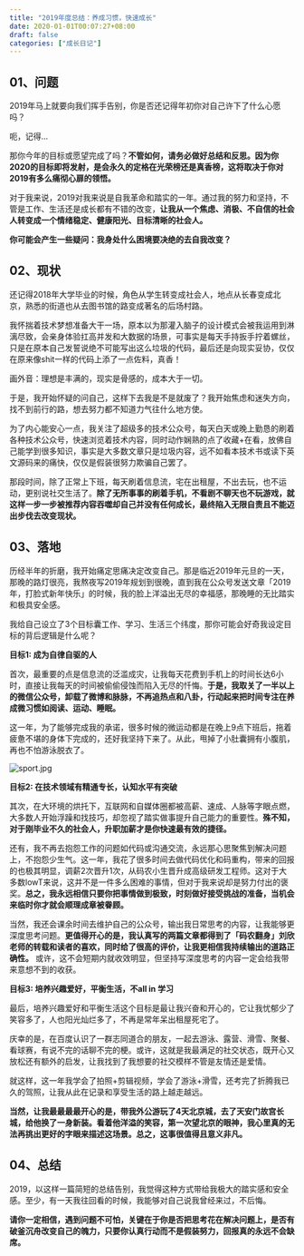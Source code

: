 ```yaml
---
title: "2019年度总结：养成习惯，快速成长"
date: 2020-01-01T00:07:27+08:00
draft: false
categories: ["成长日记"]
---
```


## 01、问题
2019年马上就要向我们挥手告别，你是否还记得年初你对自己许下了什么心愿吗？

呃，记得...

那你今年的目标或愿望完成了吗？**不管如何，请务必做好总结和反思。因为你2020的目标即将发射，是会永久的定格在光荣榜还是真香榜，这将取决于你对2019有多么痛彻心扉的领悟。**

对于我来说，2019对我来说是自我革命和踏实的一年。通过我的努力和坚持，不管是工作、生活还是成长都有不错的改变，**让我从一个焦虑、消极、不自信的社会人转变成一个情绪稳定、健康阳光、目标清晰的社会人。**

**你可能会产生一些疑问：我身处什么困境要决绝的去自我改变？**

## 02、现状

还记得2018年大学毕业的时候，角色从学生转变成社会人，地点从长春变成北京，熟悉的街道也从去图书馆的路变成著名的后场村路。

我怀揣着技术梦想准备大干一场，原本以为那灌入脑子的设计模式会被我运用到淋漓尽致，会亲身体验扛高并发和大数据的场景，可事实是每天手持扳手拧着螺丝，只是在原本自己发誓说绝不可能写出这么垃圾的代码，最后还是向现实妥协，仅仅在原来像shit一样的代码上添了一点佐料，真香！

画外音：理想是丰满的，现实是骨感的，成本大于一切。

于是，我开始怀疑的问自己，这样下去我是不是就废了？我开始焦虑和迷失方向，找不到前行的路，想去努力都不知道力气往什么地方使。

为了内心能安心一点，我关注了超级多的技术公众号，每天白天或晚上勤恳的刷着各种技术公众号，快速浏览着技术内容，同时动作娴熟的点了收藏+在看，放佛自己能学到很多知识，事实是大多数文章只是垃圾内容，远不如看本技术书或读下英文源码来的痛快，仅仅是假装很努力欺骗自己罢了。

那段时间，除了正常上下班，每天刷着信息流，宅在出租屋，不出去玩，也不运动，更别说社交生活了。**除了无所事事的刷着手机，不看剧不聊天也不玩游戏，就这样一步一步被推荐内容吞噬却自己并没有任何成长，最终陷入无限自责且不能迈出步伐去改变现状。** 

## 03、落地
历经半年的折磨，我开始痛定思痛决定改变自己。那是临近2019年元旦的一天，那晚的路灯很亮，我熬夜写2019年规划到很晚，直到我在公众号发送文章「2019年，打脸式新年快乐」的时候，我的脸上洋溢出无尽的幸福感，那晚睡的无比踏实和极具安全感。

我给自己设立了3个目标囊工作、学习、生活三个纬度，那你可能会好奇我设定目标的背后逻辑是什么呢？

**目标1: 成为自律自驱的人**

首次，最重要的点是信息流的泛滥成灾，让我每天花费到手机上的时间长达6小时，直接让我每天的时间被偷偷侵蚀而陷入无尽的忏悔。**于是，我取关了一半以上的微信公众号，卸载了微博和脉脉，不再追热点和八卦，行动起来把时间专注在养成微习惯如阅读、运动、睡眠。**

这一年，为了能够完成我的承诺，很多时候的微运动都是在晚上9点下班后，拖着疲惫不堪的身体下完成的，还好我坚持下来了。从此，甩掉了小肚囊拥有小腹肌，再也不怕游泳脱衣了。

![sport.jpg](https://cdn.jsdelivr.net/gh/piqiu96/aqiucdn/imgs/codelife/summary2019/sport.jpg)

**目标2: 在技术领域有精通专长，认知水平有突破** 

其次，在大环境的烘托下，互联网和自媒体圈都被高薪、速成、人脉等字眼点燃，大多数人开始浮躁和找技巧，却忽视了踏实做事提升自己能力的重要性。**殊不知，对于刚毕业不久的社会人，升职加薪才是你快速最有效的捷径。** 

还有，我不再去抱怨工作的问题如代码或沟通交流，永远那心思聚焦到解决问题上，不抱怨少生气。这一年，我花了很多时间去做代码优化和码重构，带来的回报的也极其明显，调薪2次晋升1次，从码农小生晋升成高级研发工程师。这对于大多数lowT来说，这并不是一件多么困难的事情，但对于我来说却是努力付出的褒奖。**总之，我永远相信只要你把事情做到极致，时刻做好接受挑战的准备，当机会来临时你才就会顺理成章被眷顾。**

当然，我还会课余时间去维护自己的公众号，输出我日常思考的内容，让我能够更深度思考问题。**更值得开心的是，我认真写的两篇文章都得到了「码农翻身」刘欣老师的转载和读者的喜欢，同时给了很高的评价，让我更相信我持续输出的道路正确性。** 或许，这不会短期内就收效明显，但坚持写深度思考的内容一定会给我带来意想不到的收获。

**目标3: 培养兴趣爱好，平衡生活，不all in 学习** 

最后，培养兴趣爱好和平衡生活这个目标是最让我兴奋和开心的，它让我忧郁少了笑容多了，人也阳光灿烂多了，不再是常年呆出租屋死宅了。

庆幸的是，在百度认识了一群志同道合的朋友，一起去游泳、露营、滑雪、聚餐、看球赛，有说不完的话聊不完的梗。或许，这就是我最满足的社交状态，既开心又放松还有额外的启发，让我找到了我想要的社交模样不管是友情还是爱情。

就这样，这一年我学会了拍照+剪辑视频，学会了游泳+滑雪，还考完了折腾我已久的驾照，让我从此在记录和享受生活的路上越走越远。

**当然，让我最最最最开心的是，带我外公游玩了4天北京城，去了天安门故宫长城，给他换了一身新装。看着他洋溢的笑容，第一次望北京的眼神，我心里真的无法再挑出更好的字眼来描述这场景。总之，这事很值得且意义非凡。**

## 04、总结
2019，以这样一篇简短的总结告别，我觉得这种方式带给我极大的踏实感和安全感。至少，有一天我往回看的时候，我能够对自己说我曾经来过，不后悔。

**请你一定相信，遇到问题不可怕，关键在于你是否把思考花在解决问题上，是否有破釜沉舟改变自己的魄力，只要你认真行动而不是假装努力，回报真的永远不会缺席。**
